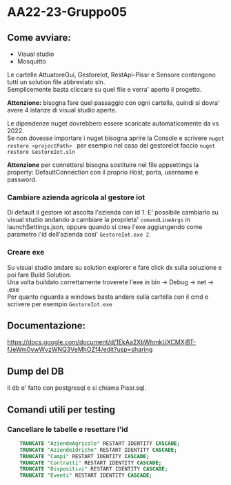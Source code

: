 # AA22-23-Gruppo05

## Come avviare:

- Visual studio
- Mosquitto

Le cartelle AttuatoreGui, GestoreIot, RestApi-Pissr e Sensore contengono tutti un solution file abbreviato sln. <br> Semplicemente basta cliccare su quel file e verra' aperto il progetto.

**Attenzione:** bisogna fare quel passaggio con ogni cartella, quindi si dovra' avere 4 istanze di visual studio aperte.

Le dipendenze nuget dovrebbero essere scaricate automaticamente da vs 2022. <br> Se non dovesse importare i nuget bisogna aprire la Console e scrivere `nuget restore <projectPath> ` per esempio nel caso del gestoreIot faccio `nuget restore GestoreIot.sln`

**Attenzione** per connettersi bisogna sostituire nel file appsettings la property: DefaultConnection con il proprio Host, porta, username e password.

### Cambiare azienda agricola al gestore iot

Di default il gestore iot ascolta l'azienda con id 1. E' possibile cambiarlo su visual studio andando a cambiare la proprieta' `comandLineArgs` in launchSettings.json, oppure quando si crea l'exe aggiungendo come parametro l'id dell'azienda cosi' `GestoreIot.exe 2`.

### Creare exe

Su visual studio andare su solution explorer e fare click dx sulla soluzione e poi fare Build Solution. <br>
Una volta buildato correttamente troverete l'exe in bin -> Debug -> net -> .exe <br>
Per quanto riguarda a windows basta andare sulla cartella con il cmd e scrivere per esempio `GestoreIot.exe`

## Documentazione:

https://docs.google.com/document/d/1EkAa2XbWhmkUXCMXjBT-fJeWm0ywWvzWNQ3VeMhOZf4/edit?usp=sharing

## Dump del DB

Il db e' fatto con postgresql e si chiama Pissr.sql.

## Comandi utili per testing

### Cancellare le tabelle e resettare l'id

```sql
    TRUNCATE "AziendeAgricole" RESTART IDENTITY CASCADE;
    TRUNCATE "AziendeIdriche" RESTART IDENTITY CASCADE;
    TRUNCATE "Campi" RESTART IDENTITY CASCADE;
    TRUNCATE "Contratti" RESTART IDENTITY CASCADE;
    TRUNCATE "Dispositivi" RESTART IDENTITY CASCADE;
    TRUNCATE "Eventi" RESTART IDENTITY CASCADE;
```
